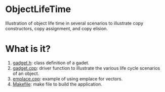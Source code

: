 # ObjectLifeTime
Illustration of object life time in several scenarios to illustrate
copy constructors, copy assignment, and copy elision.

# What is  it?
  1. [gadget.h](gadget.h): class definition of a gadet.
  1. [gadget.cpp](gadget.cpp): driver function to illustrate the various life cycle
    scenarios of an object.
  1. [emplace.cpp](emplace.cpp): example of using emplace for vectors.
  1. [Makefile](Makefile): make file to build the application.
